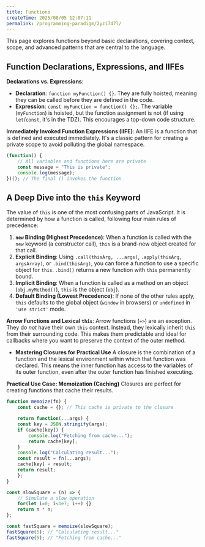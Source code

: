 ```yaml
---
title: Functions
createTime: 2025/08/05 12:07:11
permalink: /programming-paradigm/2yzi747l/
---
```


This page explores functions beyond basic declarations, covering context, scope, and advanced patterns that are central to the language.



## **Function Declarations, Expressions, and IIFEs**

**Declarations vs. Expressions**:

* **Declaration**: `function myFunction() {}`. They are fully hoisted, meaning they can be called before they are defined in the code.
* **Expression**: `const myFunction = function() {};`. The variable (`myFunction`) is hoisted, but the function assignment is not (if using `let`/`const`, it's in the TDZ). This encourages a top-down code structure.

**Immediately Invoked Function Expressions (IIFE)**:
An IIFE is a function that is defined and executed immediately. It's a classic pattern for creating a private scope to avoid polluting the global namespace.

```javascript
(function() {
    // All variables and functions here are private
    const message = "This is private";
    console.log(message);
})(); // The final () invokes the function
```

## **A Deep Dive into the `this` Keyword**
The value of `this` is one of the most confusing parts of JavaScript. It is determined by how a function is called, following four main rules of precedence:

1.  **`new` Binding (Highest Precedence)**: When a function is called with the `new` keyword (a constructor call), `this` is a brand-new object created for that call.
2.  **Explicit Binding**: Using `.call(thisArg, ...args)`, `.apply(thisArg, argsArray)`, or `.bind(thisArg)`, you can force a function to use a specific object for `this`. `.bind()` returns a new function with `this` permanently bound.
3.  **Implicit Binding**: When a function is called as a method on an object (`obj.myMethod()`), `this` is the object (`obj`).
4.  **Default Binding (Lowest Precedence)**: If none of the other rules apply, `this` defaults to the global object (`window` in browsers) or `undefined` in `'use strict'` mode.

**Arrow Functions and Lexical `this`**:
Arrow functions (`=>`) are an exception. They do *not* have their own `this` context. Instead, they lexically inherit `this` from their surrounding code. This makes them predictable and ideal for callbacks where you want to preserve the context of the outer method.

- **Mastering Closures for Practical Use**
A closure is the combination of a function and the lexical environment within which that function was declared. This means the inner function has access to the variables of its outer function, even after the outer function has finished executing.

**Practical Use Case: Memoization (Caching)**
Closures are perfect for creating functions that cache their results.

```javascript
function memoize(fn) {
    const cache = {}; // This cache is private to the closure

    return function(...args) {
    const key = JSON.stringify(args);
    if (cache[key]) {
        console.log("Fetching from cache...");
        return cache[key];
    }
    console.log("Calculating result...");
    const result = fn(...args);
    cache[key] = result;
    return result;
    };
}

const slowSquare = (n) => {
    // Simulate a slow operation
    for(let i=0; i<1e7; i++) {}
    return n * n;
};

const fastSquare = memoize(slowSquare);
fastSquare(5); // "Calculating result..."
fastSquare(5); // "Fetching from cache..."
```

